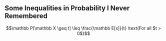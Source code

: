 ## Some Inequalities in Probability I Never Remembered

```math
\mathbb P[\mathbb X \geq t] \leq \frac{\mathbb E[x]}{t}   \text{For all $t > 0$}
```
